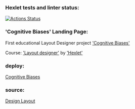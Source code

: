 ### Hexlet tests and linter status:
[![Actions Status](https://github.com/sergey-ss-solovyov/layout-designer-project-lvl1/workflows/hexlet-check/badge.svg)](https://github.com/sergey-ss-solovyov/layout-designer-project-lvl1/actions)

### 'Cognitive Biases' Landing Page:

First educational Layout Designer project ['Cognitive Biases'](https://ru.hexlet.io/professions/layout-designer/projects/58)

Course: ['Layout designer'](https://ru.hexlet.io/professions/layout-designer) by ['Hexlet'](https://ru.hexlet.io/)

### deploy:
<a href="http://flowery-teeth.surge.sh/">Cognitive Biases</a>

### source:
<a href="https://www.figma.com/file/qV9FZGELdeKMsk63QLiKXY/Hexlet-LayoutDesigner-Project.-Cognitive-Biases?node-id=126%3A132">Design Layout</a>